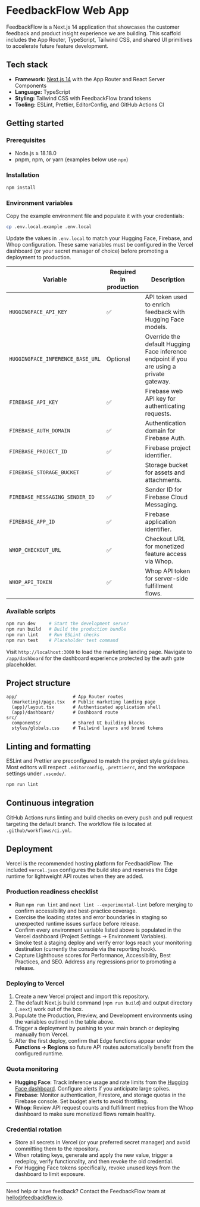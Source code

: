 # FeedbackFlow Web App

FeedbackFlow is a Next.js 14 application that showcases the customer feedback and product insight experience we are building. This scaffold includes the App Router, TypeScript, Tailwind CSS, and shared UI primitives to accelerate future feature development.

## Tech stack

- **Framework:** [Next.js 14](https://nextjs.org/) with the App Router and React Server Components
- **Language:** TypeScript
- **Styling:** Tailwind CSS with FeedbackFlow brand tokens
- **Tooling:** ESLint, Prettier, EditorConfig, and GitHub Actions CI

## Getting started

### Prerequisites

- Node.js ≥ 18.18.0
- pnpm, npm, or yarn (examples below use `npm`)

### Installation

```bash
npm install
```

### Environment variables

Copy the example environment file and populate it with your credentials:

```bash
cp .env.local.example .env.local
```

Update the values in `.env.local` to match your Hugging Face, Firebase, and Whop configuration. These same variables must be configured in the Vercel dashboard (or your secret manager of choice) before promoting a deployment to production.

| Variable | Required in production | Description |
| --- | --- | --- |
| `HUGGINGFACE_API_KEY` | ✅ | API token used to enrich feedback with Hugging Face models. |
| `HUGGINGFACE_INFERENCE_BASE_URL` | Optional | Override the default Hugging Face inference endpoint if you are using a private gateway. |
| `FIREBASE_API_KEY` | ✅ | Firebase web API key for authenticating requests. |
| `FIREBASE_AUTH_DOMAIN` | ✅ | Authentication domain for Firebase Auth. |
| `FIREBASE_PROJECT_ID` | ✅ | Firebase project identifier. |
| `FIREBASE_STORAGE_BUCKET` | ✅ | Storage bucket for assets and attachments. |
| `FIREBASE_MESSAGING_SENDER_ID` | ✅ | Sender ID for Firebase Cloud Messaging. |
| `FIREBASE_APP_ID` | ✅ | Firebase application identifier. |
| `WHOP_CHECKOUT_URL` | ✅ | Checkout URL for monetized feature access via Whop. |
| `WHOP_API_TOKEN` | ✅ | Whop API token for server-side fulfillment flows. |

### Available scripts

```bash
npm run dev     # Start the development server
npm run build   # Build the production bundle
npm run lint    # Run ESLint checks
npm run test    # Placeholder test command
```

Visit `http://localhost:3000` to load the marketing landing page. Navigate to `/app/dashboard` for the dashboard experience protected by the auth gate placeholder.

## Project structure

```
app/                     # App Router routes
  (marketing)/page.tsx   # Public marketing landing page
  (app)/layout.tsx       # Authenticated application shell
  (app)/dashboard/       # Dashboard route
src/
  components/            # Shared UI building blocks
  styles/globals.css     # Tailwind layers and brand tokens
```

## Linting and formatting

ESLint and Prettier are preconfigured to match the project style guidelines. Most editors will respect `.editorconfig`, `.prettierrc`, and the workspace settings under `.vscode/`.

```bash
npm run lint
```

## Continuous integration

GitHub Actions runs linting and build checks on every push and pull request targeting the default branch. The workflow file is located at `.github/workflows/ci.yml`.

## Deployment

Vercel is the recommended hosting platform for FeedbackFlow. The included `vercel.json` configures the build step and reserves the Edge runtime for lightweight API routes when they are added.

### Production readiness checklist

- Run `npm run lint` and `next lint --experimental-lint` before merging to confirm accessibility and best-practice coverage.
- Exercise the loading states and error boundaries in staging so unexpected runtime issues surface before release.
- Confirm every environment variable listed above is populated in the Vercel dashboard (Project Settings → Environment Variables).
- Smoke test a staging deploy and verify error logs reach your monitoring destination (currently the console via the reporting hook).
- Capture Lighthouse scores for Performance, Accessibility, Best Practices, and SEO. Address any regressions prior to promoting a release.

### Deploying to Vercel

1. Create a new Vercel project and import this repository.
2. The default Next.js build command (`npm run build`) and output directory (`.next`) work out of the box.
3. Populate the Production, Preview, and Development environments using the variables outlined in the table above.
4. Trigger a deployment by pushing to your main branch or deploying manually from Vercel.
5. After the first deploy, confirm that Edge functions appear under **Functions → Regions** so future API routes automatically benefit from the configured runtime.

### Quota monitoring

- **Hugging Face**: Track inference usage and rate limits from the [Hugging Face dashboard](https://huggingface.co/settings/tokens). Configure alerts if you anticipate large spikes.
- **Firebase**: Monitor authentication, Firestore, and storage quotas in the Firebase console. Set budget alerts to avoid throttling.
- **Whop**: Review API request counts and fulfillment metrics from the Whop dashboard to make sure monetized flows remain healthy.

### Credential rotation

- Store all secrets in Vercel (or your preferred secret manager) and avoid committing them to the repository.
- When rotating keys, generate and apply the new value, trigger a redeploy, verify functionality, and then revoke the old credential.
- For Hugging Face tokens specifically, revoke unused keys from the dashboard to limit exposure.

---

Need help or have feedback? Contact the FeedbackFlow team at [hello@feedbackflow.io](mailto:hello@feedbackflow.io).
